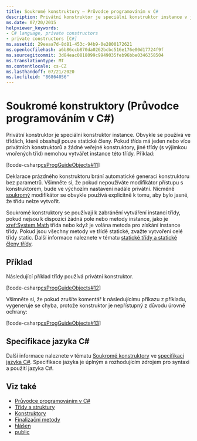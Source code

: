 ```yaml
---
title: Soukromé konstruktory – Průvodce programováním v C#
description: Privátní konstruktor je speciální konstruktor instance v jazyce C#, který slouží k omezení toho, jak lze objekt vytvořit. Můžou se používat s výrobními metodami nebo jinými idiomy konstrukcemi.
ms.date: 07/20/2015
helpviewer_keywords:
- C# language, private constructors
- private constructors [C#]
ms.assetid: 29eeaa7d-8d81-453c-94b9-0e2800172621
ms.openlocfilehash: a6b86ccb870da0262bcbc516e176e00d17724f9f
ms.sourcegitcommit: 3d84eac0818099c9949035feb96bbe0346358504
ms.translationtype: MT
ms.contentlocale: cs-CZ
ms.lasthandoff: 07/21/2020
ms.locfileid: "86864056"
---
```

# <a name="private-constructors-c-programming-guide"></a>Soukromé konstruktory (Průvodce programováním v C#)
Privátní konstruktor je speciální konstruktor instance. Obvykle se používá ve třídách, které obsahují pouze statické členy. Pokud třída má jeden nebo více privátních konstruktorů a žádné veřejné konstruktory, jiné třídy (s výjimkou vnořených tříd) nemohou vytvářet instance této třídy. Příklad:  
  
 [!code-csharp[csProgGuideObjects#11](~/samples/snippets/csharp/VS_Snippets_VBCSharp/csProgGuideObjects/CS/Objects.cs#11)]  
  
 Deklarace prázdného konstruktoru brání automatické generaci konstruktoru bez parametrů. Všimněte si, že pokud nepoužíváte modifikátor přístupu s konstruktorem, bude ve výchozím nastavení nadále privátní. Nicméně [soukromý](../../language-reference/keywords/private.md) modifikátor se obvykle používá explicitně k tomu, aby bylo jasné, že třídu nelze vytvořit.  
  
 Soukromé konstruktory se používají k zabránění vytváření instancí třídy, pokud nejsou k dispozici žádná pole nebo metody instance, jako je <xref:System.Math> třída nebo když je volána metoda pro získání instance třídy. Pokud jsou všechny metody ve třídě statické, zvažte vytvoření celé třídy static. Další informace naleznete v tématu [statické třídy a statické členy třídy](./static-classes-and-static-class-members.md).  
  
## <a name="example"></a>Příklad  
 Následující příklad třídy používá privátní konstruktor.  
  
 [!code-csharp[csProgGuideObjects#12](~/samples/snippets/csharp/VS_Snippets_VBCSharp/csProgGuideObjects/CS/Objects.cs#12)]  
  
 Všimněte si, že pokud zrušíte komentář k následujícímu příkazu z příkladu, vygeneruje se chyba, protože konstruktor je nepřístupný z důvodu úrovně ochrany:  
  
 [!code-csharp[csProgGuideObjects#13](~/samples/snippets/csharp/VS_Snippets_VBCSharp/csProgGuideObjects/CS/Objects.cs#13)]  
  
## <a name="c-language-specification"></a>Specifikace jazyka C#  

Další informace naleznete v tématu [Soukromé konstruktory](~/_csharplang/spec/classes.md#private-constructors) ve [specifikaci jazyka C#](/dotnet/csharp/language-reference/language-specification/introduction). Specifikace jazyka je úplným a rozhodujícím zdrojem pro syntaxi a použití jazyka C#.
  
## <a name="see-also"></a>Viz také

- [Průvodce programováním v C#](../index.md)
- [Třídy a struktury](./index.md)
- [Konstruktory](./constructors.md)
- [Finalizační metody](./destructors.md)
- [hlášen](../../language-reference/keywords/private.md)
- [public](../../language-reference/keywords/public.md)
